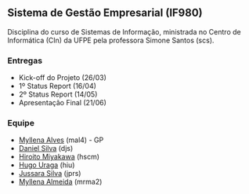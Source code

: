## Sistema de Gestão Empresarial (IF980)

Disciplina do curso de Sistemas de Informação, ministrada no Centro de Informática (CIn) da UFPE pela professora Simone Santos (scs). 

### Entregas
- Kick-off do Projeto (26/03)
- 1º Status Report (16/04)
- 2º Status Report (14/05)
- Apresentação Final (21/06)

### Equipe

- [Myllena Alves](https://github.com/myllenaalves) (mal4) - GP
- [Daniel Silva](https://github.com/shirubadan) (djs)
- [Hiroito Miyakawa](https://github.com/hscm) (hscm)
- [Hugo Uraga](https://github.com/hugouraga) (hiu)
- [Jussara Silva](https://github.com/jussararodrigues) (jprs)
- [Myllena Almeida](https://github.com/MyllenaAlmeida) (mrma2)
